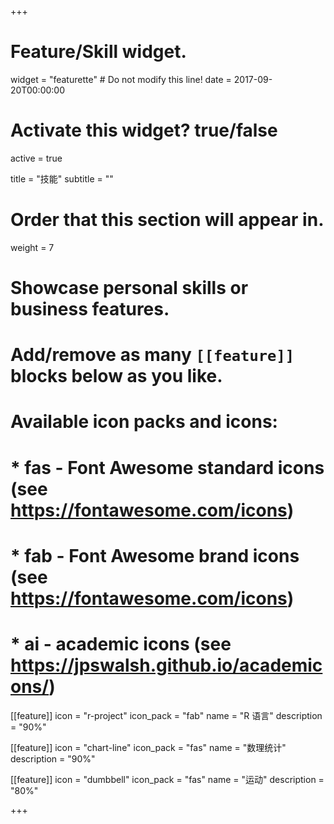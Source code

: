 +++
# Feature/Skill widget.
widget = "featurette"  # Do not modify this line!
date = 2017-09-20T00:00:00

# Activate this widget? true/false
active = true

title = "技能"
subtitle = ""

# Order that this section will appear in.
weight = 7

# Showcase personal skills or business features.
# 
# Add/remove as many `[[feature]]` blocks below as you like.
# 
# Available icon packs and icons:
# * fas - Font Awesome standard icons (see https://fontawesome.com/icons)
# * fab - Font Awesome brand icons (see https://fontawesome.com/icons)
# * ai - academic icons (see https://jpswalsh.github.io/academicons/)

[[feature]]
  icon = "r-project"
  icon_pack = "fab"
  name = "R 语言"
  description = "90%"
  
[[feature]]
  icon = "chart-line"
  icon_pack = "fas"
  name = "数理统计"
  description = "90%"  
  
[[feature]]
  icon = "dumbbell"
  icon_pack = "fas"
  name = "运动"
  description = "80%"

+++
